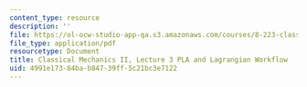 ```yaml
---
content_type: resource
description: ''
file: https://ol-ocw-studio-app-qa.s3.amazonaws.com/courses/8-223-classical-mechanics-ii-january-iap-2017/4991e17384bab84739ff5c21bc3e7122_MIT8_223IAP17_Lec3.pdf
file_type: application/pdf
resourcetype: Document
title: Classical Mechanics II, Lecture 3 PLA and Lagrangian Workflow
uid: 4991e173-84ba-b847-39ff-5c21bc3e7122
---
```

